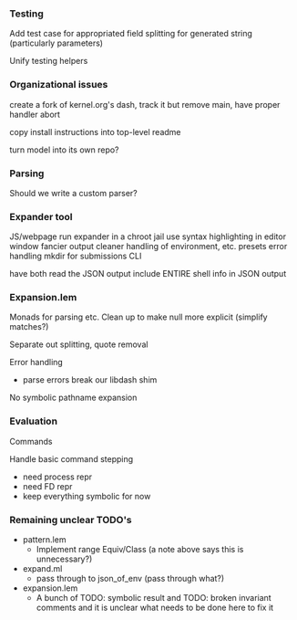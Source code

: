 ### Testing

Add test case for appropriated field splitting for generated string (particularly parameters)

Unify testing helpers

### Organizational issues

create a fork of kernel.org's dash, track it
but remove main, have proper handler abort

copy install instructions into top-level readme

turn model into its own repo?

### Parsing

Should we write a custom parser?

### Expander tool

JS/webpage
  run expander in a chroot jail
  use syntax highlighting in editor window
    fancier output
    cleaner handling of environment, etc.
    presets
  error handling
  mkdir for submissions
CLI

have both read the JSON output
  include ENTIRE shell info in JSON output

### Expansion.lem

Monads for parsing etc.
Clean up to make null more explicit (simplify matches?)

Separate out splitting, quote removal

Error handling
  - parse errors break our libdash shim

No symbolic pathname expansion

### Evaluation

Commands

Handle basic command stepping
  - need process repr
  - need FD repr
  - keep everything symbolic for now

### Remaining unclear TODO's

- pattern.lem
  - Implement range Equiv/Class (a note above says this is unnecessary?)
- expand.ml
  - pass through to json_of_env (pass through what?)
- expansion.lem
  - A bunch of TODO: symbolic result and TODO: broken invariant comments
    and it is unclear what needs to be done here to fix it

